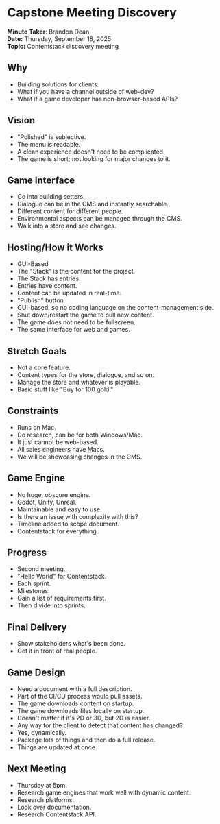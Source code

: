 # Capstone Meeting Discovery

**Minute Taker**: Brandon Dean <br/>
**Date:** Thursday, September 18, 2025 <br/>
**Topic:** Contentstack discovery meeting

## Why

- Building solutions for clients.
- What if you have a channel outside of web-dev?
- What if a game developer has non-browser-based APIs?

## Vision

- "Polished" is subjective.
- The menu is readable.
- A clean experience doesn't need to be complicated.
- The game is short; not looking for major changes to it.

## Game Interface

- Go into building setters.
- Dialogue can be in the CMS and instantly searchable.
- Different content for different people.
- Environmental aspects can be managed through the CMS.
- Walk into a store and see changes.

## Hosting/How it Works

- GUI-Based
- The "Stack" is the content for the project.
- The Stack has entries.
- Entries have content.
- Content can be updated in real-time.
- "Publish" button.
- GUI-based, so no coding language on the content-management side.
- Shut down/restart the game to pull new content.
- The game does not need to be fullscreen.
- The same interface for web and games.

## Stretch Goals

- Not a core feature.
- Content types for the store, dialogue, and so on.
- Manage the store and whatever is playable.
- Basic stuff like "Buy for 100 gold."

## Constraints

- Runs on Mac.
- Do research, can be for both Windows/Mac.
- It just cannot be web-based.
- All sales engineers have Macs.
- We will be showcasing changes in the CMS.

## Game Engine

- No huge, obscure engine.
- Godot, Unity, Unreal.
- Maintainable and easy to use.
- Is there an issue with complexity with this?
- Timeline added to scope document.
- Contentstack for everything.

## Progress

- Second meeting.
- "Hello World" for Contentstack.
- Each sprint.
- Milestones.
- Gain a list of requirements first.
- Then divide into sprints.

## Final Delivery

- Show stakeholders what's been done.
- Get it in front of real people.

## Game Design

- Need a document with a full description.
- Part of the CI/CD process would pull assets.
- The game downloads content on startup.
- The game downloads files locally on startup.
- Doesn't matter if it's 2D or 3D, but 2D is easier.
- Any way for the client to detect that content has changed?
- Yes, dynamically.
- Package lots of things and then do a full release.
- Things are updated at once.

## Next Meeting

- Thursday at 5pm.
- Research game engines that work well with dynamic content.
- Research platforms.
- Look over documentation.
- Research Contentstack API.
